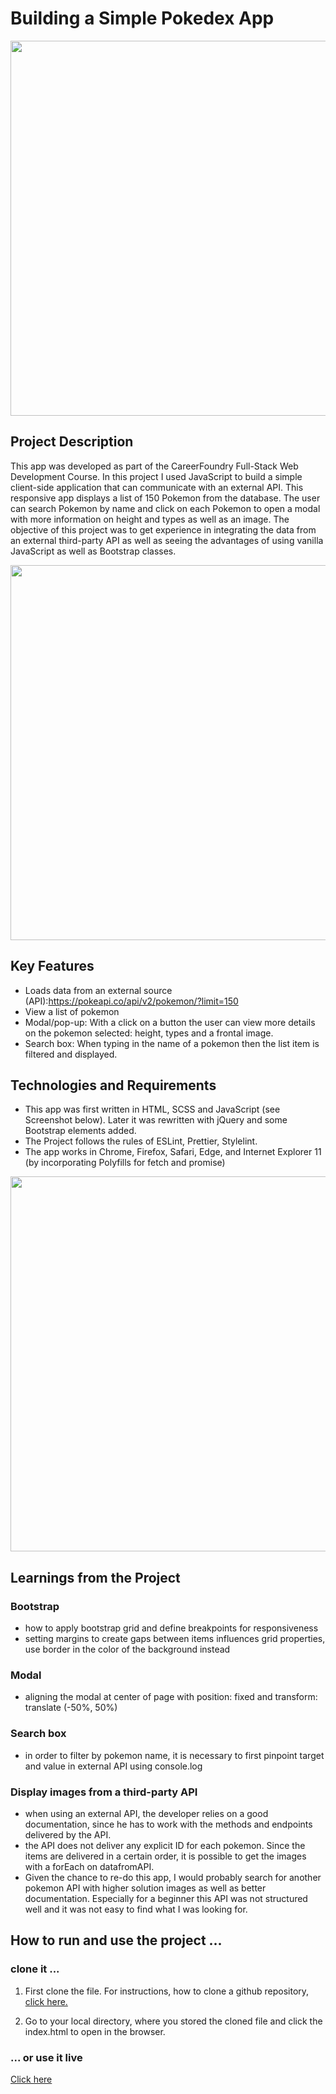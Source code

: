 # Building a Simple Pokedex App
<img src="https://user-images.githubusercontent.com/99111208/159686419-2254c8da-48d9-4d5b-97a9-82b455de1995.gif" width="600">


## Project Description
This app was developed as part of the CareerFoundry Full-Stack Web Development Course. In this project I used JavaScript to build a simple client-side application that can communicate with an external API. This responsive app displays a list of 150 Pokemon from the database. The user can search Pokemon by name and click on each Pokemon to open a modal with more information on height and types as well as an image.
The objective of this project was to get experience in integrating the data from an external third-party API as well as seeing the advantages of using vanilla JavaScript as well as Bootstrap classes.

<img src="https://user-images.githubusercontent.com/99111208/159686389-aea96071-2a7c-42c0-823c-7ecb15a68ce2.gif" width="600">

## Key Features

* Loads data from an external source (API):https://pokeapi.co/api/v2/pokemon/?limit=150
* View a list of pokemon
* Modal/pop-up: With a click on a button the user can view more details on the pokemon selected: height, types and a frontal image.
* Search box: When typing in the name of a pokemon then the list item is filtered and displayed.

## Technologies and Requirements

* This app was first written in HTML, SCSS and JavaScript (see Screenshot below). Later it was rewritten with jQuery and some Bootstrap elements added.
* The Project follows the rules of ESLint, Prettier, Stylelint.
* The app works in Chrome, Firefox, Safari, Edge, and Internet Explorer 11 (by incorporating Polyfills for fetch and promise)

<img src="https://user-images.githubusercontent.com/99111208/159683538-7990d6bc-4087-40a4-adc8-de578ed8366d.png" width="600">

## Learnings from the Project

### Bootstrap

* how to apply bootstrap grid and define breakpoints for responsiveness
* setting margins to create gaps between items influences grid properties, use border in the color of the background instead

### Modal

* aligning the modal at center of page with position: fixed and transform: translate (-50%, 50%)

### Search box
* in order to filter by pokemon name, it is necessary to first pinpoint target and value in external API using console.log

### Display images from a third-party API
* when using an external API, the developer relies on a good documentation, since he has to work with the methods and endpoints delivered by the API.
* the API does not deliver any explicit ID for each pokemon. Since the items are delivered in a certain order, it is possible to get the images with a forEach on datafromAPI.
* Given the chance to re-do this app, I would probably search for another pokemon API with higher solution images as well as better documentation. Especially for a beginner this API was not structured well and it was not easy to find what I was looking for.

## How to run and use the project ...

### clone it ...

1. First clone the file. For instructions, how to clone a github repository, [click here.](https://docs.github.com/en/repositories/creating-and-managing-repositories/cloning-a-repository)

2. Go to your local directory, where you stored the cloned file and click the index.html to open in the browser.

### ... or use it live

[Click here](https://lisapmunich.github.io/Simple-Pokemon-JS-App/)

